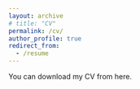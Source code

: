```yaml
---
layout: archive
# title: "CV"
permalink: /cv/ 
author_profile: true
redirect_from:
  - /resume
---
```


You can download my CV <a href="/CV.pdf" style="text-decoration: none;"> from here. </a> 